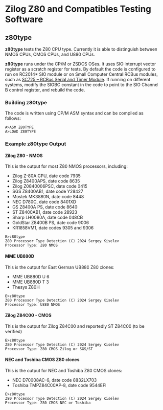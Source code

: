 # Zilog Z80 and Compatibles Testing Software

## z80type

**z80type** tests the Z80 CPU type. Currently it is able to distinguish between NMOS CPUs, CMOS CPUs, and U880 CPUs.

**z80type** runs under the CP/M or ZSDOS OSes. It uses SIO interrupt vector register as a scratch register for tests. By default the code is configured to run on RC2014* SIO module or on Small Computer Central RCBus modules, such as [SC725 – RCBus Serial and Timer Module](https://smallcomputercentral.com/sc725-rcbus-serial-and-timer-module/).
If running on different systems, modify the SIOBC constant in the code to point to the SIO Channel B control register, and rebuild the code.

### Building z80type

The code is written using CP/M ASM syntax and can be compiled as follows:

```
A>ASM Z80TYPE
A>LOAD Z80TYPE
```

### Example z80type Output

#### Zilog Z80 - NMOS

This is the output for most Z80 NMOS processors, including:
* Zilog Z-80A CPU, date code 7935
* Zilog Z8400APS, date code 8635
* Zilog Z0840006PSC, date code 0415
* SGS Z8400AB1, date code Y28427
* Mostek MK3880N, date code 8448
* NEC D780C, date code 8401XD
* GS Z8400A PS, date code 8640
* ST Z8400AB1, date code 28923
* Sharp LH0080A, date code 048CB
* GoldStar Z8400B PS, date code 9006
* KR1858VM1, date codes 9305 and 9306

```
E>z80type
Z80 Processor Type Detection (C) 2024 Sergey Kiselev
Processor Type: Z80 NMOS
```
#### MME UB880D

This is the output for East German UB880 Z80 clones:
* MME UB880D U 6
* MME UB880D T 3
* Thesys Z80H
```
E>z80type
Z80 Processor Type Detection (C) 2024 Sergey Kiselev
Processor Type: U880 NMOS
```
#### Zilog Z84C00 - CMOS

This is the output for Zilog Z84C00 and reportedly ST Z84C00 (to be verified)
```
E>z80type
Z80 Processor Type Detection (C) 2024 Sergey Kiselev
Processor Type: Z80 CMOS Zilog or SGS/ST
```
#### NEC and Toshiba CMOS Z80 clones

This is the output for NEC and Toshiba Z80 CMOS clones:
* NEC D70008AC-6, date code 8832LX703
* Toshiba TMPZ84C00AP-8, date code 9544EFI
```
E>z80type
Z80 Processor Type Detection (C) 2024 Sergey Kiselev
Processor Type: Z80 CMOS NEC or Toshiba
```
